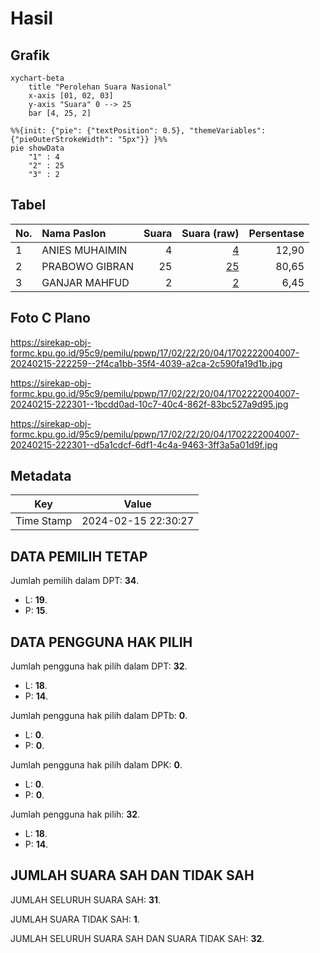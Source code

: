 # Hasil

## Grafik

```mermaid
xychart-beta
    title "Perolehan Suara Nasional"
    x-axis [01, 02, 03]
    y-axis "Suara" 0 --> 25
    bar [4, 25, 2]
```

```mermaid
%%{init: {"pie": {"textPosition": 0.5}, "themeVariables": {"pieOuterStrokeWidth": "5px"}} }%%
pie showData
    "1" : 4
    "2" : 25
    "3" : 2
```

## Tabel

| No. | Nama Paslon    | Suara | Suara (raw) | Persentase |
|:--- |:-------------- | -----:| -----------:| ----------:|
| 1   | ANIES MUHAIMIN | 4     | [4][p-1]    | 12,90      |
| 2   | PRABOWO GIBRAN | 25    | [25][p-2]   | 80,65      |
| 3   | GANJAR MAHFUD  | 2     | [2][p-3]    | 6,45       |


[p-1]: https://github.com/gigit-pemilu/pemilu-2024/blob/main/pilpres/hitung-suara/sub/17-bengkulu/sub/02-rejang-lebong/sub/22-sindang-dataran/sub/2004-sinar-gunung/sub/007-tps/sub/paslon-1.txt
[p-2]: https://github.com/gigit-pemilu/pemilu-2024/blob/main/pilpres/hitung-suara/sub/17-bengkulu/sub/02-rejang-lebong/sub/22-sindang-dataran/sub/2004-sinar-gunung/sub/007-tps/sub/paslon-2.txt
[p-3]: https://github.com/gigit-pemilu/pemilu-2024/blob/main/pilpres/hitung-suara/sub/17-bengkulu/sub/02-rejang-lebong/sub/22-sindang-dataran/sub/2004-sinar-gunung/sub/007-tps/sub/paslon-3.txt

## Foto C Plano

https://sirekap-obj-formc.kpu.go.id/95c9/pemilu/ppwp/17/02/22/20/04/1702222004007-20240215-222259--2f4ca1bb-35f4-4039-a2ca-2c590fa19d1b.jpg

https://sirekap-obj-formc.kpu.go.id/95c9/pemilu/ppwp/17/02/22/20/04/1702222004007-20240215-222301--1bcdd0ad-10c7-40c4-862f-83bc527a9d95.jpg

https://sirekap-obj-formc.kpu.go.id/95c9/pemilu/ppwp/17/02/22/20/04/1702222004007-20240215-222301--d5a1cdcf-6df1-4c4a-9463-3ff3a5a01d9f.jpg


## Metadata

| Key        | Value               |
| ---------- | ------------------- |
| Time Stamp | 2024-02-15 22:30:27 |


## DATA PEMILIH TETAP

Jumlah pemilih dalam DPT: **34**.
 * L: **19**.
 * P: **15**.

## DATA PENGGUNA HAK PILIH

Jumlah pengguna hak pilih dalam DPT: **32**.
 * L: **18**.
 * P: **14**.

Jumlah pengguna hak pilih dalam DPTb: **0**.
 * L: **0**.
 * P: **0**.

Jumlah pengguna hak pilih dalam DPK: **0**.
 * L: **0**.
 * P: **0**.

Jumlah pengguna hak pilih: **32**.
 * L: **18**.
 * P: **14**.

## JUMLAH SUARA SAH DAN TIDAK SAH

JUMLAH SELURUH SUARA SAH: **31**.

JUMLAH SUARA TIDAK SAH: **1**.

JUMLAH SELURUH SUARA SAH DAN SUARA TIDAK SAH: **32**.


